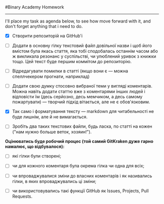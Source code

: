 #Binary Academy Homework
___
I'll place my task as agenda below, to see how move forward with it, and don't forget anything that i need to do.

* [x] Створити репозиторій на GitHub'і
* [ ] Додати в основну гілку текстовий файл довільної назви і щоб його вмістом була якась стаття, яка тобі сподобалась останнім часом або ж викликала резонанс у суспільстві, чи улюблений уривок з книжки тощо. Цей текст буде першим коммітом до репозиторію.

* [ ] Відредагувати помилки в статті (якщо вони є — можна спеллчекером прогнати, наприклад)
* [ ] Додати свою думку стосовно вибраної теми у вигляді коментарів. Можна навіть додати статтю вже з коментарями інших людей і відповісти їм (десь серйозно, десь мемчиком, а десь самому пожартувати) — творчий підхід вітається, але не є обов'язковим.
* [x] Так само і форматування тексту — markdown для читабельності не буде лишнім, але й не вимагається.

* [ ] Зробіть два таких текстових файли, будь ласка, по статті на кожен ("нам нужно больше веток, хозяин!").

**Оцінюватись буде робочий процес (той самий GitKraken дуже гарно намалює, що відбувалося):**

* [ ] які гілки були створені;

* [ ] чи для кожного коментаря була окрема гілка чи одна для всіх;

* [ ] чи впроваджувалися зміни до власних коментарів і як називались гілки, в яких впроваджувались ці зміни;

* [ ] чи використовувались такі функції GitHub як Issues, Projects, Pull Requests.